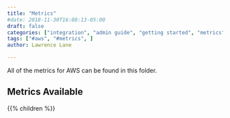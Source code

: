 ```yaml
---
title: "Metrics"
#date: 2018-11-30T16:08:13-05:00
draft: false
categories: ["integration", "admin guide", "getting started", "metrics"]
tags: ["#aws", "#metrics", ]
author: Lawrence Lane

---
```


All of the metrics for AWS can be found in this folder.

## Metrics Available
{{% children %}}
